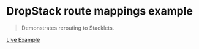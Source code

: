 # DropStack route mappings example

> Demonstrates rerouting to Stacklets.

[Live Example](https://dropstack-mapping-example.cloud.dropstack.run/)
